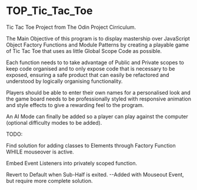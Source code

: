 # TOP_Tic_Tac_Toe
Tic Tac Toe Project from The Odin Project Cirriculum.

The Main Objective of this program is to display mastership over JavaScript Object Factory Functions and Module Patterns by creating a playable game of Tic Tac Toe that uses as little Global Scope Code as possible.

Each function needs to to take advantage of Public and Private scopes to keep code organised and to only expose code that is necessary to be exposed, ensuring a safe product that can easily be refactored and understood by logically organising functionality.

Players should be able to enter their own names for a personalised look and the game board needs to be professionally styled with responsive animation and style effects to give a rewarding feel to the program.

An AI Mode can finally be added so a player can play against the computer (optional difficulty modes to be added).



TODO:

Find solution for adding classes to Elements through Factory Function WHILE mouseover is active.

Embed Event Listeners into privately scoped function.

Revert to Default when Sub-Half is exited.
--Added with Mouseout Event, but require more complete solution.
